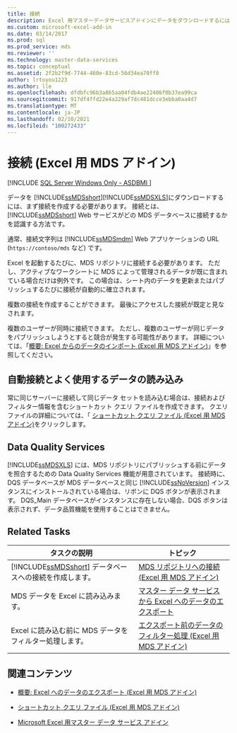 ```yaml
---
title: 接続
description: Excel 用マスターデータサービスアドインにデータをダウンロードするには、まず接続を作成します。 Excel を起動するたびに、リポジトリに接続する必要があります。
ms.custom: microsoft-excel-add-in
ms.date: 03/14/2017
ms.prod: sql
ms.prod_service: mds
ms.reviewer: ''
ms.technology: master-data-services
ms.topic: conceptual
ms.assetid: 2f2b2f9d-7744-460e-83cd-56d34ea70ff0
author: lrtoyou1223
ms.author: lle
ms.openlocfilehash: dfdbfc96b3a865aa04fdb4ae22406f0b37ea99ca
ms.sourcegitcommit: 917df4ffd22e4a229af7dc481dcce3ebba0aa4d7
ms.translationtype: MT
ms.contentlocale: ja-JP
ms.lasthandoff: 02/10/2021
ms.locfileid: "100272433"
---
```

# <a name="connections-mds-add-in-for-excel"></a>接続 (Excel 用 MDS アドイン)

[!INCLUDE [SQL Server Windows Only - ASDBMI ](../../includes/applies-to-version/sql-windows-only-asdbmi.md)]

  データを [!INCLUDE[ssMDSshort](../../includes/ssmdsshort-md.md)][!INCLUDE[ssMDSXLS](../../includes/ssmdsxls-md.md)]にダウンロードするには、まず接続を作成する必要があります。 接続とは、 [!INCLUDE[ssMDSshort](../../includes/ssmdsshort-md.md)] Web サービスがどの MDS データベースに接続するかを認識する方法です。  
  
 通常、接続文字列は [!INCLUDE[ssMDSmdm](../../includes/ssmdsmdm-md.md)] Web アプリケーションの URL (`https://contoso/mds` など) です。  
  
 Excel を起動するたびに、MDS リポジトリに接続する必要があります。 ただし、アクティブなワークシートに MDS によって管理されるデータが既に含まれている場合だけは例外です。 この場合は、シート内のデータを更新またはパブリッシュするたびに接続が自動的に確立されます。  
  
 複数の接続を作成することができます。 最後にアクセスした接続が既定と見なされます。  
  
 複数のユーザーが同時に接続できます。 ただし、複数のユーザーが同じデータをパブリッシュしようとすると競合が発生する可能性があります。 詳細については、「[概要: Excel からのデータのインポート (Excel 用 MDS アドイン)](../../master-data-services/microsoft-excel-add-in/overview-importing-data-from-excel-mds-add-in-for-excel.md)」を参照してください。  
  
## <a name="connect-automatically-and-load-frequently-used-data"></a>自動接続とよく使用するデータの読み込み  
 常に同じサーバーに接続して同じデータ セットを読み込む場合は、接続およびフィルター情報を含むショートカット クエリ ファイルを作成できます。 クエリ ファイルの詳細については、「 [ショートカット クエリ ファイル (Excel 用 MDS アドイン)](../../master-data-services/microsoft-excel-add-in/shortcut-query-files-mds-add-in-for-excel.md)をクリックします。  
  
## <a name="data-quality-services"></a>Data Quality Services  
 [!INCLUDE[ssMDSXLS](../../includes/ssmdsxls-md.md)] には、MDS リポジトリにパブリッシュする前にデータを照合するための Data Quality Services 機能が用意されています。 接続時に、DQS データベースが MDS データベースと同じ [!INCLUDE[ssNoVersion](../../includes/ssnoversion-md.md)] インスタンスにインストールされている場合は、リボンに DQS ボタンが表示されます。 DQS_Main データベースがインスタンスに存在しない場合、DQS ボタンは表示されず、データ品質機能を使用することはできません。  
  
## <a name="related-tasks"></a>Related Tasks  
  
|タスクの説明|トピック|  
|----------------------|-----------|  
|[!INCLUDE[ssMDSshort](../../includes/ssmdsshort-md.md)] データベースへの接続を作成します。|[MDS リポジトリへの接続 (Excel 用 MDS アドイン)](../../master-data-services/microsoft-excel-add-in/connect-to-an-mds-repository-mds-add-in-for-excel.md)|  
|MDS データを Excel に読み込みます。|[マスター データ サービスから Excel へのデータのエクスポート](../../master-data-services/microsoft-excel-add-in/export-data-to-excel-from-master-data-services.md)|  
|Excel に読み込む前に MDS データをフィルター処理します。|[エクスポート前のデータのフィルター処理 (Excel 用 MDS アドイン)](../../master-data-services/microsoft-excel-add-in/filter-data-before-exporting-mds-add-in-for-excel.md)|  
  
## <a name="related-content"></a>関連コンテンツ  
  
-   [概要: Excel へのデータのエクスポート (Excel 用 MDS アドイン)](../../master-data-services/microsoft-excel-add-in/overview-exporting-data-to-excel-mds-add-in-for-excel.md)  
  
-   [ショートカット クエリ ファイル (Excel 用 MDS アドイン)](../../master-data-services/microsoft-excel-add-in/shortcut-query-files-mds-add-in-for-excel.md)  
  
-   [Microsoft Excel 用マスター データ サービス アドイン](../../master-data-services/microsoft-excel-add-in/master-data-services-add-in-for-microsoft-excel.md)  
  
  
